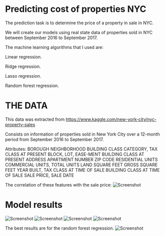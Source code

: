 # Predicting cost of properties NYC

The prediction task is to determine the price of a property in sale in NYC.

We will create our models using real state data  of properties sold in NYC between  September 2016 to September 2017.

The machine learning  algorithms that I used are:

Linear regression.

Ridge regression.

Lasso regression.

Random forest regression.

# THE DATA 

This data was extracted from 
https://www.kaggle.com/new-york-city/nyc-property-sales

Consists on information of properties sold in New York City over a 12-month period from September 2016 to September 2017. 

Attributes: 
BOROUGH 
NEIGHBORHOOD
BUILDING CLASS CATEGORY,
TAX CLASS AT PRESENT 
BLOCK,
LOT,
EASE-MENT
BUILDING CLASS AT PRESENT
ADDRESS 
APARTMENT NUMBER
ZIP CODE
RESIDENTIAL UNITS
COMMERCIAL UNITS,
TOTAL UNITS
LAND SQUARE FEET
GROSS SQUARE FEET
YEAR BUILT,
TAX CLASS AT TIME OF SALE
BUILDING CLASS AT TIME OF SALE
SALE PRICE,
SALE DATE

The correlation of these features with the sale price:
![Screenshot](screenshot.png)

# Model results

![Screenshot](screenshot.png)
![Screenshot](screenshot.png)
![Screenshot](screenshot.png)
![Screenshot](screenshot.png)

The best results are for the random forest regression.
![Screenshot](screenshot.png)
